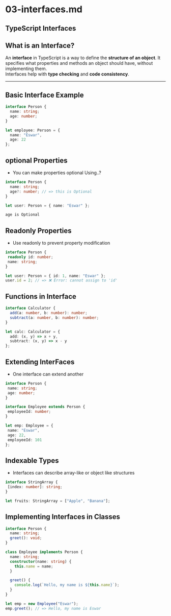 
# 03-interfaces.md

## TypeScript Interfaces

## What is an Interface?

An **interface** in TypeScript is a way to define the **structure of an object**. It specifies what properties and methods an object should have, without implementing them.  
Interfaces help with **type checking** and **code consistency**.

---

## Basic Interface Example

```ts
interface Person {
  name: string;
  age: number;
}

let employee: Person = {
  name: "Eswar",
  age: 22
};
```


## optional Properties

- You can make properties optional Using..?

```ts
interface Person {
  name: string;
  age?: number; // => this is Optional
}

let user: Person = { name: "Eswar" }; 

age is Optional 

```

## Readonly Properties 

 - Use readonly to prevent property modification 

 ```ts
 interface Person {
  readonly id: number;
  name: string;
}

let user: Person = { id: 1, name: "Eswar" };
user.id = 2; // => ❌ Error: cannot assign to 'id'
```

## Functions in Interface

```ts
interface Calculator {
  add(a: number, b: number): number;
  subtract(a: number, b: number): number;
}

let calc: Calculator = {
  add: (x, y) => x + y,
  subtract: (x, y) => x - y
};
```

## Extending InterFaces 

 - One interface can extend another

 ```ts
 interface Person {
  name: string;
  age: number;
}

interface Employee extends Person {
  employeeId: number;
}

let emp: Employee = {
  name: "Eswar",
  age: 22,
  employeeId: 101
};
```

## Indexable Types

 - Interfaces can describe array-like or object like structures

 ```ts
 interface StringArray {
  [index: number]: string;
}

let fruits: StringArray = ["Apple", "Banana"];
```

## Implementing Interfaces in Classes

```ts
interface Person {
  name: string;
  greet(): void;
}

class Employee implements Person {
  name: string;
  constructor(name: string) {
    this.name = name;
  }

  greet() {
    console.log(`Hello, my name is ${this.name}`);
  }
}

let emp = new Employee("Eswar");
emp.greet(); // => Hello, my name is Eswar
```

